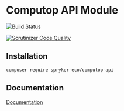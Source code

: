 # Computop API Module

[![Build Status](https://travis-ci.org/spryker-eco/computop-api.svg?branch=master)](https://travis-ci.org/spryker-eco/computop-api)

[![Scrutinizer Code Quality](https://scrutinizer-ci.com/g/spryker-eco/computop-api/badges/quality-score.png?b=master)](https://scrutinizer-ci.com/g/spryker-eco/computop-api/?branch=master)

## Installation

```
composer require spryker-eco/computop-api
```

## Documentation

[Documentation](https://academy.spryker.com/developing_with_spryker/industry_partner_integration/partner_integration.html)
